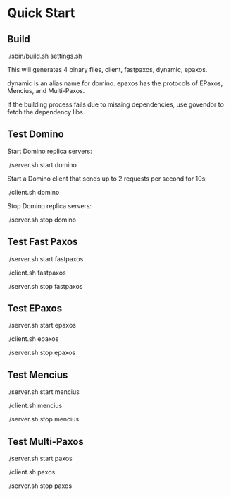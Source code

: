 # Quick Start

## Build

./sbin/build.sh settings.sh

This will generates 4 binary files, client, fastpaxos, dynamic, epaxos.

dynamic is an alias name for domino.
epaxos has the protocols of EPaxos, Mencius, and Multi-Paxos.

If the building process fails due to missing dependencies, use govendor to
fetch the dependency libs.

## Test Domino

Start Domino replica servers:

./server.sh start domino

Start a Domino client that sends up to 2 requests per second for 10s:

./client.sh domino

Stop Domino replica servers:

./server.sh stop domino

## Test Fast Paxos

./server.sh start fastpaxos

./client.sh fastpaxos

./server.sh stop fastpaxos

## Test EPaxos

./server.sh start epaxos

./client.sh epaxos

./server.sh stop epaxos

## Test Mencius

./server.sh start mencius

./client.sh mencius

./server.sh stop mencius

## Test Multi-Paxos

./server.sh start paxos

./client.sh paxos

./server.sh stop paxos

